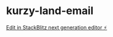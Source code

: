 # kurzy-land-email

[Edit in StackBlitz next generation editor ⚡️](https://stackblitz.com/~/github.com/adigot/kurzy-land-email)